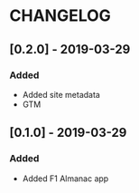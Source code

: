# CHANGELOG

## [0.2.0] - 2019-03-29
### Added
- Added site metadata
- GTM

## [0.1.0] - 2019-03-29
### Added
- Added F1 Almanac app